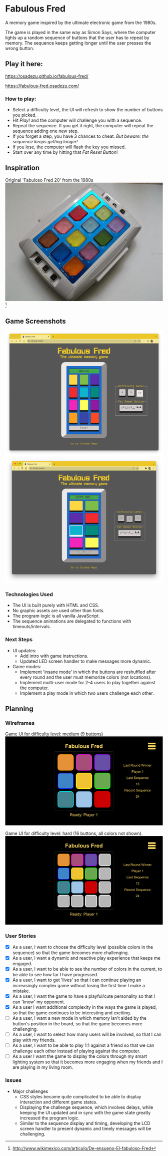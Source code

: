 # Fabulous Fred

A memory game inspired by the ultimate electronic game from the 1980s.

The game is played in the same way as Simon Says, where the computer lights up a random sequence of buttons that the user has to repeat by memory. The sequence keeps getting longer until the user presses the wrong button.

## Play it here:

https://osadezu.github.io/fabulous-fred/

https://fabulous-fred.osadezu.com/

### How to play:

- Select a difficulty level, the UI will refresh to show the number of buttons you picked.
- Hit _Play!_ and the computer will challenge you with a sequence.
- Repeat the sequence. If you get it right, the computer will repeat the sequence adding one new step.
- If you forget a step, you have 3 chances to cheat. _But beware: the sequence keeps getting longer!_
- If you lose, the computer will flash the key you missed.
- Start over any time by hitting that _Fat Reset Button_!

## Inspiration

Original 'Fabuloso Fred 20' from the 1980s
![Original 'Fabuloso Fred 20' from the 1980s](./planning/reference/Fabuloso-Fred-20.jpg)[^source]

## Game Screenshots

![View of main play screen](./planning/screenshots/fabulous-fred-screenshot-01.png)
![View of play screen with 8 buttons and illuminated gem](./planning/screenshots/fabulous-fred-screenshot-02.png)

### Technologies Used

- The UI is built purely with HTML and CSS.
- No graphic assets are used other than fonts.
- The program logic is all vanilla JavaScript.
- The sequence animations are delegated to functions with timeouts/intervals.

### Next Steps

- UI updates:
  - Add intro with game instructions.
  - Updated LED screen handler to make messages more dynamic.
- Game modes:
  - Implement 'insane mode' in which the buttons are reshuffled after every round and the user must memorize colors (not locations).
  - Implement multi-user mode for 2-4 users to play together against the computer.
  - Implement a play mode in which two users challenge each other.

## Planning

### Wireframes

Game UI for difficulty level: medium (9 buttons)
![wireframe-01](./planning/wireframes/wireframe-01.png)

Game UI for difficulty level: hard (16 buttons, all colors not shown).
![wireframe-02](./planning/wireframes/wireframe-02.png)

### User Stories

- [x] As a user, I want to choose the difficulty level (possible colors in the sequence) so that the game becomes more challenging.
- [x] As a user, I want a dynamic and reactive play experience that keeps me engaged.
- [x] As a user, I want to be able to see the number of colors in the current, to be able to see how far I have progressed.
- [x] As a user, I want to get 'lives' so that I can continue playing an increasingly complex game without losing the first time I make a mistake.
- [x] As a user, I want the game to have a playful/cute personality so that I can 'know' my opponent.
- [x] As a user I want additional complexity in the ways the game is played, so that the game continues to be interesting and exciting.
- [ ] As a user, I want a new mode in which memory isn't aided by the button's position in the board, so that the game becomes more challenging.
- [ ] As a user, I want to select how many users will be involved, so that I can play with my friends.
- [ ] As a user, I want to be able to play 1:1 against a friend so that we can challenge each other instead of playing against the computer.
- [ ] As a user I want the game to display the colors through my smart lighting system so that it becomes more engaging when my friends and I are playing in my living room.

### Issues

- Major challenges
  - CSS styles became quite complicated to be able to display interaction and different game states.
  - Displaying the challenge sequence, which involves delays, while keeping the UI updated and in sync with the game state greatly increased the program logic.
  - Similar to the sequence display and timing, developing the LCD screen handler to present dynamic and timely messages will be challenging.

[^source]: http://www.wikimexico.com/articulo/De-ensueno-El-fabuloso-Fred
